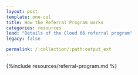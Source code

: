 ```yaml
---
layout: post
template: one-col
title: How the Referral Program works
categories: resources
lead: "Details of the Cloud 66 referral program"
legacy: false

permalink: /:collection/:path:output_ext
---
```



{%include resources/referral-program.md %}

